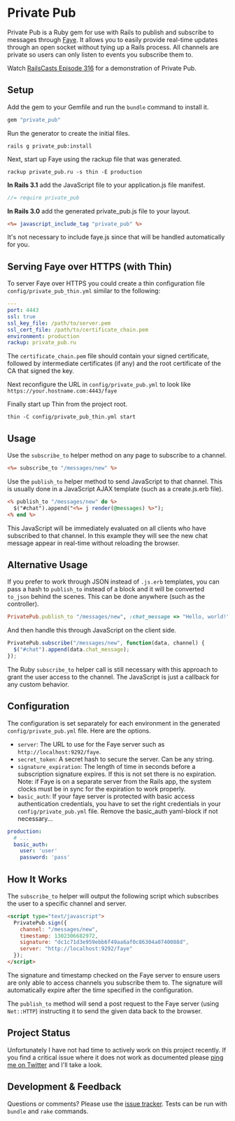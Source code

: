 # Private Pub

Private Pub is a Ruby gem for use with Rails to publish and subscribe to messages through [Faye](http://faye.jcoglan.com/). It allows you to easily provide real-time updates through an open socket without tying up a Rails process. All channels are private so users can only listen to events you subscribe them to.

Watch [RailsCasts Episode 316](http://railscasts.com/episodes/316-private-pub) for a demonstration of Private Pub.


## Setup

Add the gem to your Gemfile and run the `bundle` command to install it.

```ruby
gem "private_pub"
```

Run the generator to create the initial files.

```
rails g private_pub:install
```

Next, start up Faye using the rackup file that was generated.

```
rackup private_pub.ru -s thin -E production
```

**In Rails 3.1** add the JavaScript file to your application.js file manifest.

```javascript
//= require private_pub
```

**In Rails 3.0** add the generated private_pub.js file to your layout.

```rhtml
<%= javascript_include_tag "private_pub" %>
```

It's not necessary to include faye.js since that will be handled automatically for you.

## Serving Faye over HTTPS (with Thin)

To server Faye over HTTPS you could create a thin configuration file `config/private_pub_thin.yml` similar to the following:

```yaml
---
port: 4443
ssl: true
ssl_key_file: /path/to/server.pem
ssl_cert_file: /path/to/certificate_chain.pem
environment: production
rackup: private_pub.ru
```

The `certificate_chain.pem` file should contain your signed certificate, followed by intermediate certificates (if any) and the root certificate of the CA that signed the key.

Next reconfigure the URL in `config/private_pub.yml` to look like `https://your.hostname.com:4443/faye`

Finally start up Thin from the project root.

```
thin -C config/private_pub_thin.yml start
```

## Usage

Use the `subscribe_to` helper method on any page to subscribe to a channel.

```rhtml
<%= subscribe_to "/messages/new" %>
```

Use the `publish_to` helper method to send JavaScript to that channel. This is usually done in a JavaScript AJAX template (such as a create.js.erb file).

```rhtml
<% publish_to "/messages/new" do %>
  $("#chat").append("<%= j render(@messages) %>");
<% end %>
```

This JavaScript will be immediately evaluated on all clients who have subscribed to that channel. In this example they will see the new chat message appear in real-time without reloading the browser.


## Alternative Usage

If you prefer to work through JSON instead of `.js.erb` templates, you can pass a hash to `publish_to` instead of a block and it will be converted `to_json` behind the scenes. This can be done anywhere (such as the controller).

```ruby
PrivatePub.publish_to "/messages/new", :chat_message => "Hello, world!"
```

And then handle this through JavaScript on the client side.

```javascript
PrivatePub.subscribe("/messages/new", function(data, channel) {
  $("#chat").append(data.chat_message);
});
```

The Ruby `subscribe_to` helper call is still necessary with this approach to grant the user access to the channel. The JavaScript is just a callback for any custom behavior.


## Configuration

The configuration is set separately for each environment in the generated `config/private_pub.yml` file. Here are the options.

* `server`: The URL to use for the Faye server such as `http://localhost:9292/faye`.
* `secret_token`: A secret hash to secure the server. Can be any string.
* `signature_expiration`: The length of time in seconds before a subscription signature expires. If this is not set there is no expiration. Note: if Faye is on a separate server from the Rails app, the system clocks must be in sync for the expiration to work properly.
* `basic_auth`: If your faye server is protected with basic access authentication credentials, you have to set the right credentials in your `config/private_pub.yml` file. Remove the basic_auth yaml-block if not necessary...

```yaml
production:
  # ...
  basic_auth: 
    user: 'user'
    password: 'pass'
```


## How It Works

The `subscribe_to` helper will output the following script which subscribes the user to a specific channel and server.

```html
<script type="text/javascript">
  PrivatePub.sign({
    channel: "/messages/new",
    timestamp: 1302306682972,
    signature: "dc1c71d3e959ebb6f49aa6af0c86304a0740088d",
    server: "http://localhost:9292/faye"
  });
</script>
```

The signature and timestamp checked on the Faye server to ensure users are only able to access channels you subscribe them to. The signature will automatically expire after the time specified in the configuration.

The `publish_to` method will send a post request to the Faye server (using `Net::HTTP`) instructing it to send the given data back to the browser.


##  Project Status

Unfortunately I have not had time to actively work on this project recently. If you find a critical issue where it does not work as documented please [ping me on Twitter](http://twitter.com/rbates) and I'll take a look.


## Development & Feedback

Questions or comments? Please use the [issue tracker](https://github.com/ryanb/private_pub/issues). Tests can be run with `bundle` and `rake` commands.
